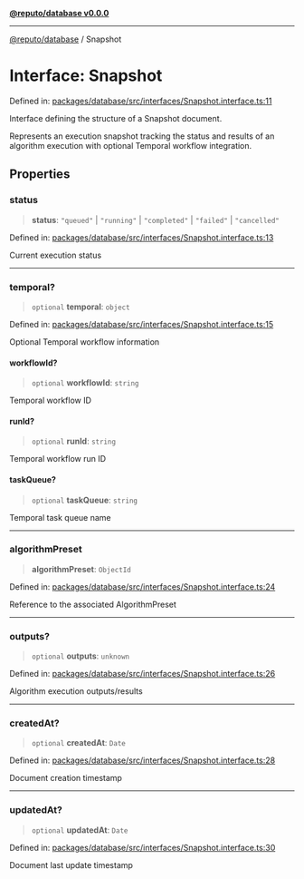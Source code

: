 [**@reputo/database v0.0.0**](../README.md)

***

[@reputo/database](../globals.md) / Snapshot

# Interface: Snapshot

Defined in: [packages/database/src/interfaces/Snapshot.interface.ts:11](https://github.com/TogetherCrew/reputo/blob/413a65312d2e71068be02885525ba8b64731b3a2/packages/database/src/interfaces/Snapshot.interface.ts#L11)

Interface defining the structure of a Snapshot document.

Represents an execution snapshot tracking the status and results
of an algorithm execution with optional Temporal workflow integration.

## Properties

### status

> **status**: `"queued"` \| `"running"` \| `"completed"` \| `"failed"` \| `"cancelled"`

Defined in: [packages/database/src/interfaces/Snapshot.interface.ts:13](https://github.com/TogetherCrew/reputo/blob/413a65312d2e71068be02885525ba8b64731b3a2/packages/database/src/interfaces/Snapshot.interface.ts#L13)

Current execution status

***

### temporal?

> `optional` **temporal**: `object`

Defined in: [packages/database/src/interfaces/Snapshot.interface.ts:15](https://github.com/TogetherCrew/reputo/blob/413a65312d2e71068be02885525ba8b64731b3a2/packages/database/src/interfaces/Snapshot.interface.ts#L15)

Optional Temporal workflow information

#### workflowId?

> `optional` **workflowId**: `string`

Temporal workflow ID

#### runId?

> `optional` **runId**: `string`

Temporal workflow run ID

#### taskQueue?

> `optional` **taskQueue**: `string`

Temporal task queue name

***

### algorithmPreset

> **algorithmPreset**: `ObjectId`

Defined in: [packages/database/src/interfaces/Snapshot.interface.ts:24](https://github.com/TogetherCrew/reputo/blob/413a65312d2e71068be02885525ba8b64731b3a2/packages/database/src/interfaces/Snapshot.interface.ts#L24)

Reference to the associated AlgorithmPreset

***

### outputs?

> `optional` **outputs**: `unknown`

Defined in: [packages/database/src/interfaces/Snapshot.interface.ts:26](https://github.com/TogetherCrew/reputo/blob/413a65312d2e71068be02885525ba8b64731b3a2/packages/database/src/interfaces/Snapshot.interface.ts#L26)

Algorithm execution outputs/results

***

### createdAt?

> `optional` **createdAt**: `Date`

Defined in: [packages/database/src/interfaces/Snapshot.interface.ts:28](https://github.com/TogetherCrew/reputo/blob/413a65312d2e71068be02885525ba8b64731b3a2/packages/database/src/interfaces/Snapshot.interface.ts#L28)

Document creation timestamp

***

### updatedAt?

> `optional` **updatedAt**: `Date`

Defined in: [packages/database/src/interfaces/Snapshot.interface.ts:30](https://github.com/TogetherCrew/reputo/blob/413a65312d2e71068be02885525ba8b64731b3a2/packages/database/src/interfaces/Snapshot.interface.ts#L30)

Document last update timestamp
